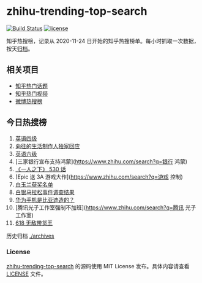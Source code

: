 # zhihu-trending-top-search

[![Build Status](https://github.com/justjavac/zhihu-trending-top-search/workflows/ci/badge.svg?branch=main)](https://github.com/justjavac/zhihu-trending-top-search/actions)
[![license](https://img.shields.io/github/license/justjavac/zhihu-trending-top-search)](https://github.com/justjavac/zhihu-trending-top-search/blob/main/LICENSE)

知乎热搜榜，记录从 2020-11-24 日开始的知乎热搜榜单。每小时抓取一次数据，按天[归档](./archives)。

## 相关项目

- [知乎热门话题](https://github.com/justjavac/zhihu-trending-hot-questions)
- [知乎热门视频](https://github.com/justjavac/zhihu-trending-hot-video)
- [微博热搜榜](https://github.com/justjavac/weibo-trending-hot-search)

## 今日热搜榜

<!-- BEGIN -->
<!-- 最后更新时间 Sat Jun 12 2021 06:05:20 GMT+0800 (China Standard Time) -->

1. [英语四级](https://www.zhihu.com/search?q=英语四级)
2. [向往的生活制作人独家回应](https://www.zhihu.com/search?q=向往的生活)
3. [英语六级](https://www.zhihu.com/search?q=英语六级)
4. [三家银行宣布支持鸿蒙](https://www.zhihu.com/search?q=银行 鸿蒙)
5. [《一人之下》 530 话](https://www.zhihu.com/search?q=一人之下)
6. [Epic 送 3A 游戏大作](https://www.zhihu.com/search?q=游戏 控制)
7. [白玉兰获奖名单](https://www.zhihu.com/search?q=白玉兰)
8. [白银马拉松事件调查结果](https://www.zhihu.com/search?q=甘肃白银马拉松)
9. [华为手机是比亚迪造的？](https://www.zhihu.com/search?q=华为手机)
10. [腾讯光子工作室强制不加班](https://www.zhihu.com/search?q=腾讯 光子工作室)
11. [618 无敌带货王](https://www.zhihu.com/search?q=脑洞)

<!-- END -->

历史归档 [./archives](./archives)

### License

[zhihu-trending-top-search](https://github.com/justjavac/zhihu-trending-top-search)
的源码使用 MIT License 发布。具体内容请查看 [LICENSE](./LICENSE) 文件。
